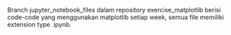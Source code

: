 Branch jupyter_notebook_files dalam repository exercise_matplotlib berisi code-code yang menggunakan matplotlib setiap week, semua file memiliki extension type .ipynb.
